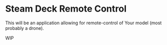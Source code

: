 # Steam Deck Remote Control

This will be an application allowing for remote-control of Your model (most probably a drone).

WIP